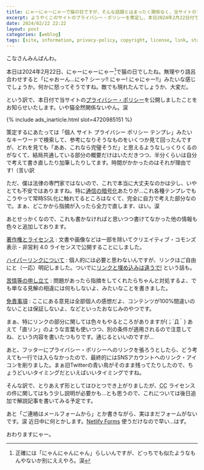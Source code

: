 ```yaml
---
title: にゃーにゃーにゃーで猫の日ですが、そんな話題とはまったく関係なく、当サイトのプライバシー・ポリシーを公開しましたよ、というお知らせ
excerpt: ようやくこのサイトのプライバシー・ポリシーを策定し、本日2024年2月22日付で公開したことをお知らせする記事です。合わせてライセンスをCC BY-NCにしたとか、リンクは自由やで! という話などを追加しております。ぜひ目を通していただければと思います。
date: 2024/02/22 22:22
layout: post
categories: [weblog]
tags: [site, information, privacy-policy, copyright, license, link, statement, disclaimer]
---
```


こなさんみんばんわ。

本日は2024年2月22日、にゃーにゃーにゃー[^1]で猫の日でしたね。無理やり語呂合わせすると「にゃおーん…にゃ? シーッ!! にゃー! にゃにゃー!!」みたいな感じでしょうか。何かに怒ってそうですね。敵でも現れたんでしょうか、大変だ。

という訳で、本日付で当サイトの[プライバシー・ポリシー](/about/#Privacy)を公開しましたことをお知らせいたします。いや猫全然関係ないやん。涙

{% include ads_inarticle.html slot=4720985151 %}

策定するにあたっては「個人 サイト プライバシー ポリシー テンプレ」みたいなキーワードで検索して、参考になりそうなものをいくつか見て回ったんですが、どれを見ても「ああ、これなら完璧そうだ」と思えるようなしっくりくるのがなくて、結局共通している部分の概要だけはいただきつつ、半分くらいは自分で考えて書き直したり加筆したりしてます。時間がかかったのはそれが理由です!（言い訳

ただ、僕は法律の専門家ではないので、これで本当に大丈夫なのかは少し、いやとても不安ではありますね。特に[通信の暗号化](/about/#Secure)あたりが…これ各種テンプレでもこうやって常時SSL化に触れてるところはなくて、完全に自力で考えた部分なので。まぁ、どこかから指摘が入ったら全力で直します、はい。涙

あとせっかくなので、これも書かなければと思いつつ書けてなかった他の情報も色々と追加しております。

[著作権とライセンス](/about/#Copyright)
: 文書や画像などは一部を除いてクリエイティブ・コモンズ 表示 - 非営利 4.0 ライセンスで公開することにしました。

[ハイパーリンクについて](/about/#Hyperlink)
: 個人的には必要と思わないんですが、リンクはご自由にと（一応）明記しました。ついでに[リンクと埋め込みは違うで!](/about/#Embedding) という話も。

[苦情等の申し立て](/about/#Statement)
: 問題があったら指摘をしてくれたらちゃんと対処するよ、でも単なる見解の相違には何もしないよ、みたいなことを書きました。

[免責事項](/about/#Disclaimer)
: ここにある意見は全部個人の感想だよ、コンテンツが100%間違いのないことは保証しないよ、などといったおなじみのやつです。

まぁ、特にリンクの部分に関しては色々もやるところがありますが(；´Д｀) あえて「直リン」のような言葉も使いつつ、別の条件が適用されるので注意してね、という内容を書いたつもりです。通じるといいのですが…

あと、フッターにプライバシー・ポリシーへのリンクを張ろうとしたら、どう考えても一行では入らなかったので、最終的にはSNSアカウントへのリンク・アイコンを削りました。まぁ旧Twitterの青い鳥がそのまま残ってたりしたので、ちょうどいいタイミングだといえばいいタイミングですね。

そんな訳で、とりあえず形としてはひとつでき上がりましたが、<abbr title="Creative Commons">CC</abbr> ライセンスの件に関してはもう少し説明が必要かも…とも思うので、これについては後日追加で解説記事を書いてみる予定です。

あと「ご連絡はメールフォームから」とか書きながら、実はまだフォームがないです。涙 近日中に何とかします。[Netlify Forms][forms] 使うだけなので早い…はず。

[forms]: https://www.netlify.com/platform/core/forms/

おわりますにゃー。

[^1]: 正確には「にゃんにゃんにゃん」らしいんですが、どっちでも似たようなもんやないか別にええやろ。涙
